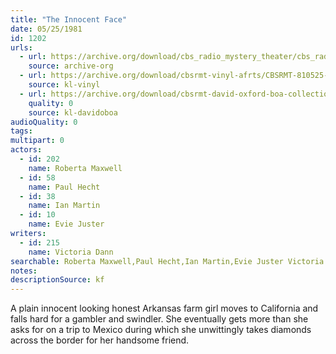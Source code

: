 ```yaml
---
title: "The Innocent Face"
date: 05/25/1981
id: 1202
urls: 
  - url: https://archive.org/download/cbs_radio_mystery_theater/cbs_radio_mystery_theater-1201-1250.zip/cbs_radio_mystery_theater-1201-1250%2Fcbsrmt_1202_the_innocent_face.mp3
    source: archive-org
  - url: https://archive.org/download/cbsrmt-vinyl-afrts/CBSRMT-810525-1202-The-Innocent-Face_afrts.mp3
    source: kl-vinyl
  - url: https://archive.org/download/cbsrmt-david-oxford-boa-collection/CBSRMT-810525-1202-The-Innocent-Face-(AFRTS)-(256-44)-{BoA}.mp3
    quality: 0
    source: kl-davidoboa
audioQuality: 0
tags: 
multipart: 0
actors:  
  - id: 202
    name: Roberta Maxwell  
  - id: 58
    name: Paul Hecht  
  - id: 38
    name: Ian Martin  
  - id: 10
    name: Evie Juster
writers:  
  - id: 215
    name: Victoria Dann
searchable: Roberta Maxwell,Paul Hecht,Ian Martin,Evie Juster Victoria Dann
notes: 
descriptionSource: kf
---
```

A plain innocent looking honest Arkansas farm girl moves to California and falls hard for a gambler and swindler. She eventually gets more than she asks for on a trip to Mexico during which she unwittingly takes diamonds across the border for her handsome friend.
